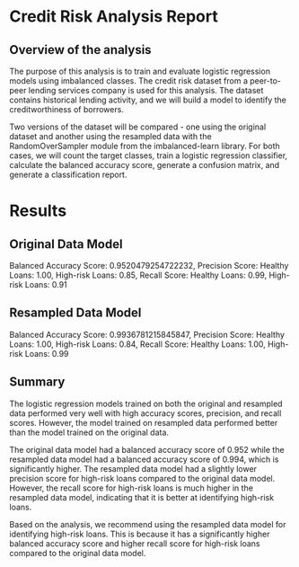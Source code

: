 # Credit Risk Analysis Report

## Overview of the analysis
The purpose of this analysis is to train and evaluate logistic regression models using imbalanced classes. The credit risk dataset from a peer-to-peer lending services company is used for this analysis. The dataset contains historical lending activity, and we will build a model to identify the creditworthiness of borrowers.

Two versions of the dataset will be compared - one using the original dataset and another using the resampled data with the RandomOverSampler module from the imbalanced-learn library. For both cases, we will count the target classes, train a logistic regression classifier, calculate the balanced accuracy score, generate a confusion matrix, and generate a classification report.

# Results
## Original Data Model

Balanced Accuracy Score: 0.9520479254722232, 
Precision Score:
Healthy Loans: 1.00, 
High-risk Loans: 0.85, 
Recall Score:
Healthy Loans: 0.99, 
High-risk Loans: 0.91

## Resampled Data Model

Balanced Accuracy Score: 0.9936781215845847,
Precision Score:
Healthy Loans: 1.00, 
High-risk Loans: 0.84, 
Recall Score:
Healthy Loans: 1.00, 
High-risk Loans: 0.99

## Summary
The logistic regression models trained on both the original and resampled data performed very well with high accuracy scores, precision, and recall scores. However, the model trained on resampled data performed better than the model trained on the original data.

The original data model had a balanced accuracy score of 0.952 while the resampled data model had a balanced accuracy score of 0.994, which is significantly higher. The resampled data model had a slightly lower precision score for high-risk loans compared to the original data model. However, the recall score for high-risk loans is much higher in the resampled data model, indicating that it is better at identifying high-risk loans.

Based on the analysis, we recommend using the resampled data model for identifying high-risk loans. This is because it has a significantly higher balanced accuracy score and higher recall score for high-risk loans compared to the original data model.
